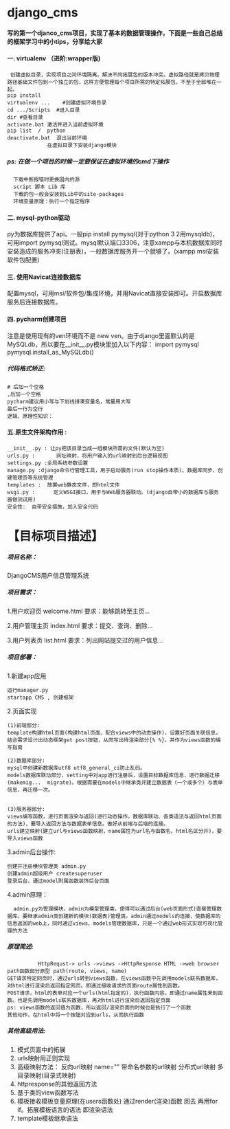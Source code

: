 # django_cms

#### 写的第一个djanco_cms项目，实现了基本的数据管理操作，下面是一些自己总结的框架学习中的小tips，分享给大家

#### 一.  virtualenv （进阶:wrapper版)
    
     创建虚拟目录，实现项目之间环境隔离，解决不同拓展包的版本冲突。虚拟路径就是拷贝物理路径基础文件包到一个独立的包，这样方便管理每个项目所需的特定拓展包，不至于全部堆在一起。
	pip install 
	virtualenv ...    #创建虚拟环境目录
	cd .../Scripts  #进入目录
	dir #查看目录
	activate.bat 激活并进入当前虚拟环境
	pip list  /  python
	deactivate.bat  退出当前环境
                 在虚拟目录下安装django模块

##### ps: 在做一个项目的时候一定要保证在虚拟环境的cmd下操作
      
      下载中断报错时更换国内的源
      script 脚本 Lib 库
      下载的包一般会安装到Lib中的site-packages
      环境变量原理：执行一个指定程序


#### 二. mysql-python驱动
  py为数据库提供了api。一般pip install pymysql(对于python 3 2用mysqldb)，可用import pymysql测试。mysql默认端口3306，注意xampp与本机数据库同时安装造成的服务冲突(注册表)，一般数据库服务开一个就够了。(xampp msi安装 软件包配置)
  

#### 三. 使用Navicat连接数据库
  配置mysql，可用msi/软件包/集成环境，并用Navicat直接安装即可。开启数据库服务后连接数据库。

#### 四. pycharm创建项目
  注意是使用现有的ven环境而不是 new ven。由于django里面默认的是MySQLdb，所以要在__init__.py模块里加入以下内容：
	import pymysql
	pymysql.install_as_MySQLdb()	

##### 代码格式矫正:

	# 后加一个空格
	,后加一个空格
	pycharm建议用小写与下划线拼凑变量名，常量用大写
	最后一行为空行
	逻辑、原理性知识：


#### 五.原生文件架构作用 :

	__init__.py : 让py把该目录当成一组模块所需的文件(默认为空)
	urls.py :       网址映射，将用户输入的url映射到后台逻辑视图
	settings.py :全局系统参数设置
	manage.py :django命令行管理工具，用于启动服务(run stop操作本质)、数据库同步、创建管理员等系统管理
	templates :  放置web静态文件，即html文件
	wsgi.py :      定义WSGI接口，用于与Web服务器联动。(django自带小的数据库与服务器做测试用)
	安全性:  自带安全措施，加入安全代码

# 【目标项目描述】
##### 项目名称：

   DjangoCMS用户信息管理系统
   
##### 项目需求：

1.用户欢迎页 welcome.html
   要求：能够跳转至主页...

2.用户管理主页 index.html
   要求：提交、查询、删除...

3.用户列表页 list.html
   要求：列出网站提交过的用户信息...


##### 项目部署：

1.新建app应用

	运行manager.py
	startapp CMS , 创建框架
2.页面实现

	(1)前端部分:
	template构建html页面(构建html页面、配合views中的动态操作)，设置好页面关联信息，结合需求设计出动态框架get post按钮，从而写出待渲染部分{% %}。并作为views函数的编写指南	

	(2)数据库部分:
	mysql中创建新数据库utf8 utf8_general_ci防止乱码。
	models数据库联动部分，setting中对app进行注册后，设置目标数据库信息，进行数据迁移(makemig...  migrate)。根据需要在models中继承类并建立数据表（一个或多个）与表单信息，再迁移一次。
	

	(3)服务器部分:
	views编写函数，进行页面渲染与返回(进行动态操作，数据库联动、各类语法与返回html页面的方法)，要导入返回方法与数据表单信息。做好从前端与后端的连接。
	urls建立映射(建立url与views函数映射，name属性为url名与函数名、html名区分开)，要导入views函数

3.admin后台操作:

	创建并注册模块管理类 admin.py
	创建admin超级用户 createsuperuser
	登录后台，通过model附属函数装饰后台页面
 
 
 4.admin原理：
  
      admin.py为管理模块，admin为模型管理类，使得可以通过后台(web页面形式)直接管理数据库。要继承admin类创建新的模块(数据表)管理类。admin通过models的连接，使数据库的信息返回的web上，同时通过views、models管理数据库，只是一个通过web形式实现可视化管理的方法


##### 原理简述:

	          HttpRequst-> urls ->views ->HttpResponse HTML ->web browser
	path函数部分原型 path(route, views, name)
	GET请求特定网页时，通过urls转到views函数，在views函数中先调用models联系数据库，对html进行渲染后返回指定网页。即通过接收请求的页面route属性到函数。
	POST请求，html的表单对应一个urls(html指定的)，执行函数内容。即通过name属性来到函数。也是先调用models联系数据库，再对html进行渲染后返回指定页面
	ps: views函数的返回值为函数，所以返回/渲染页面的时候也是执行了一个函数
	其他动作，在html中将一个按钮对应到urls，从而执行函数


##### 其他高级用法:


1. 模式页面中的拓展
2. urls映射用正则实现
3. 高级映射方法：
	反向url映射 name=""
	带命名参数的url映射
	分布式url映射
	多目录映射(目录式映射)
4. httpresponse的其他返回方法
5. 基于类的view函数写法
6. 模板接收模板变量原理(在users函数处) 通过render(渲染)函数   回去 再用for if。拓展模板语言的语法 即渲染语法
7. template模板继承语法
